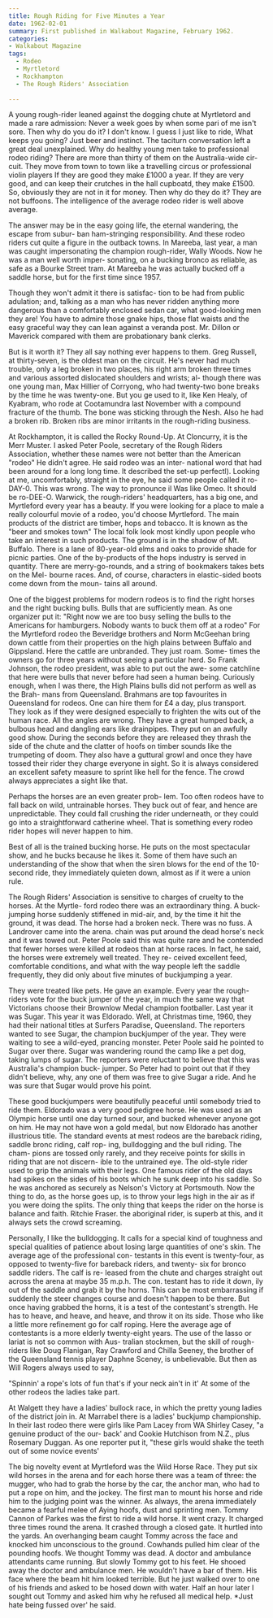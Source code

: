 ```yaml
---
title: Rough Riding for Five Minutes a Year
date: 1962-02-01
summary: First published in Walkabout Magazine, February 1962.
categories:
- Walkabout Magazine
tags:
  - Rodeo
  - Myrtletord
  - Rockhampton
  - The Rough Riders' Association 
  
---
```


A young rough-rider leaned against the dogging chute at Myrtletord and made a rare admission: Never a week goes by when some pari of me isn't sore. Then why do you do it? I don't know. I guess I just like to ride, What keeps you going? Just beer and instinct. The taciturn conversation left a great deal unexplained. Why do healthy young men take to professional rodeo riding? There are more than thirty of them on the Australia-wide cir- cuit. They move from town to town like a travelling circus or professional violin players If they are good they make £1000 a year. If they are very good, and can keep their crutches in the hall cupboatd, they make £1500. So, obviously they are not in it for money. Then why do they do it? They are not buffoons. The intelligence of the average rodeo rider is well above average.

The answer may be in the easy going life, the eternal wandering, the escape from subur- ban ham-stringing responsibility. And these rodeo riders cut quite a figure in the outback towns. In Mareeba, last year, a man was caught impersonating the champion rough-rider, Wally Woods. Now he was a man well worth imper- sonating, on a bucking bronco as reliable, as safe as a Bourke Street tram. At Mareeba he was actually bucked off a saddle horse, but for the first time since 1957.

Though they won't admit it there is satisfac- tion to be had from public adulation; and, talking as a man who has never ridden anything more dangerous than a comfortably enclosed sedan car, what good-looking men they are! You have to admire those gnake hips, those flat waists and the easy graceful way they can lean against a veranda post. Mr. Dillon or Maverick compared with them are probationary bank clerks.

But is it worth it? They all say nothing ever happens to them. Greg Russell, at thirty-seven, is the oldest man on the circuit. He's never had much trouble, only a leg broken in two places, his right arm broken three times and various assorted dislocated shoulders and wrists; al- though there was one young man, Max Hillier of Corryong, who had twenty-two bone breaks by the time he was twenty-one. But you ge used to it, like Ken Healy, of Kyabram, who rode at Cootamundra last November with a compound fracture of the thumb. The bone was sticking through the Nesh. Also he had a broken rib. Broken ribs are minor irritants in the rough-riding business.


At Rockhampton, it is called the Rocky Round-Up. At Cloncurry, it is the Merr Muster. I asked Peter Poole, secretary of the Rough Riders Association, whether these names were not better than the American "rodeo" He didn't agree. He said rodeo was an inter- national word that had been around for a long long time. It described the set-up perfectl). Looking at me, uncomfortably, straight in the eye, he said some people called it ro-DAY-0. This was wrong. The way to pronounce il Was like Omeo. It should be ro-DEE-O. Warwick, the rough-riders' headquarters, has a big one, and Myrtleford every year has a beauty. If you were looking for a place to male a really colourful movie of a rodeo, you'd choose Myrtleford. The main products of the district are timber, hops and tobacco. It is known as the "beer and smokes town" The local folk look most kindly upon people who take an interest in such products. The ground is in the shadow of Mt. Buffalo. There is a lane of 80-year-old elms and oaks to provide shade for picnic parties. One of the by-products of the hops industry is served in quantity. There are merry-go-rounds, and a string of bookmakers takes bets on the Mel- bourne races. And, of course, characters in elastic-sided boots come down from the moun- tains all around.

One of the biggest problems for modern rodeos is to find the right horses and the right bucking bulls. Bulls that are sufficiently mean. As one organizer put it: "Right now we are too busy selling the bulls to the Americans for hamburgers. Nobody wants to buck them off at a rodeo" For the Myrtleford rodeo the Beveridge brothers and Norm McGeehan bring down cattle from their properties on the high plains between Buffalo and Gippsland. Here the cattle are unbranded. They just roam. Some- times the owners go for three years without seeing a particular herd. So Frank Johnson, the rodeo president, was able to put out the awe- some catchline that here were bulls that never before had seen a human being. Curiously enough, when I was there, the High Plains bulls did not perform as well as the Brah- mans from Queensland. Brahmans are top favourites in Oueensland for rodeos. One can hire them for £4 a day, plus transport. They look as if they were designed especially to frighten the wits out of the human race. All the angles are wrong. They have a great humped back, a bulbous head and dangling ears like drainpipes. They put on an awfully good show. During the seconds before they are released they thrash the side of the chute and the clatter of hoofs on timber sounds like the trumpeting of doom. They also have a guttural growl and once they have tossed their rider they charge everyone in sight. So it is always considered an excellent safety measure to sprint like hell for the fence. The crowd always appreciates a sight like that.

Perhaps the horses are an even greater prob- lem. Too often rodeos have to fall back on wild, untrainable horses. They buck out of fear, and hence are unpredictable. They could fall crushing the rider underneath, or they could go into a straightforward catherine wheel. That is something every rodeo rider hopes will never happen to him.

Best of all is the trained bucking horse. He puts on the most spectacular show, and he bucks because he likes it. Some of them have such an understanding of the show that when the siren blows for the end of the 10-second ride, they immediately quieten down, almost as if it were a union rule.

The Rough Riders' Association is sensitive to charges of cruelty to the horses. At the Myrtle- ford rodeo there was an extraordinary thing. A buck-jumping horse suddenly stiffened in mid-air, and, by the time it hit the ground, it was dead. The horse had a broken neck. There was no fuss. A Landrover came into the arena. chain was put around the dead horse's neck and it was towed out. Peter Poole said this was quite rare and he contended that fewer horses were killed at rodeos than at horse races. In fact, he said, the horses were extremely well treated. They re- ceived excellent feed, comfortable conditions, and what with the way people left the saddle frequently, they did only about five minutes of buckjumping a year.

They were treated like pets. He gave an example. Every year the rough-riders vote for the buck jumper of the year, in much the same way that Victorians choose their Brownlow Medal champion footballer. Last year it was Sugar. This year it was Eldorado. Well, at Christmas time, 1960, they had their national titles at Surfers Paradise, Queensland. The reporters wanted to see Sugar, the champion buckjumper of the year. They were waiting to see a wild-eyed, prancing monster. Peter Poole said he pointed to Sugar over there. Sugar was wandering round the camp like a pet dog, taking lumps of sugar. The reporters were reluctant to believe that this was Australia's champion buck- jumper. So Peter had to point out that if they didn't believe, why, any one of them was free to give Sugar a ride. And he was sure that Sugar would prove his point.

These good buckjumpers were beautifully peaceful until somebody tried to ride them. Eldorado was a very good pedigree horse. He was used as an Olympic horse until one day turned sour, and bucked whenever anyone got on him. He may not have won a gold medal, but now Eldorado has another illustrious title. The standard events at mest rodeos are the bareback riding, saddle bronc riding, calf rop- ing, bulldogging and the bull riding. The cham- pions are tossed only rarely, and they receive points for skills in riding that are not discern- ible to the untrained eye. The old-style rider used to grip the animals with their legs. One famous rider of the old days had spikes on the sides of his boots which he sunk deep into his saddle. So he was anchored as securely as Nelson's Victory at Portsmouth. Now the thing to do, as the horse goes up, is to throw your legs high in the air as if you were doing the splits. The only thing that keeps the rider on the horse is balance and faith. Ritchie Fraser. the aboriginal rider, is superb at this, and it always sets the crowd screaming.

Personally, I like the bulldogging. It calls for a special kind of toughness and special qualities of patience about losing large quantities of one's skin. The average age of the professional con- testants in this event is twenty-four, as opposed to twenty-five for bareback riders, and twenty- six for bronco saddle riders. The calf is re- leased from the chute and charges straight out across the arena at maybe 35 m.p.h. The con. testant has to ride it down, ily out of the saddle and grab it by the horns. This can be most embarrassing if suddenly the steer changes course and doesn't happen to be there. But once having grabbed the horns, it is a test of the contestant's strength. He has to heave, and heave, and heave, and throw it on its side. Those who like a little more refinement go for calf roping. Here the average age of contestants is a more elderly twenty-eight years. The use of the lasso or lariat is not so common with Aus- tralian stockmen, but the skill of rough-riders like Doug Flanigan, Ray Crawford and Chilla Seeney, the brother of the Queensland tennis player Daphne Sceney, is unbelievable. But then as Will Rogers always used to say,

"Spinnin' a
rope's lots of fun
that's if your neck ain't
in it'
At some of the other rodeos the ladies take
part.

At Walgett they have a ladies' bullock race, in which the pretty young ladies of the district join in. At Marrabel there is a ladies' buckjump championship. In their last rodeo there were girls like Pam Lacey from WA Shirley Casey, "a genuine product of the our- back' and Cookie Hutchison from N.Z., plus Rosemary Duggan. As one reporter put it, "these girls would shake the teeth out of some novice events'

The big novelty event at Myrtleford was the Wild Horse Race. They put six wild horses in the arena and for each horse there was a team of three: the mugger, who had to grab the horse by the car, the anchor man, who had to put a rope on him, and the jockey. The first man to mount his horse and ride him to the judging point was the winner. As always, the arena immediately became a fearful melee of Aying hoofs, dust and sprinting men. Tommy Cannon of Parkes was the first to ride a wild horse. It went crazy. It charged three times round the arena. It crashed through a closed gate. It hurtled into the yards. An overhanging beam caught Tommy across the face and knocked him unconscious to the ground. Cowhands pulled him clear of the pounding hoofs. We thought Tommy was dead. A doctor and ambulance attendants came running. But slowly Tommy got to his feet. He shooed away the doctor and ambulance men. He wouldn't have a bar of them. His face where the beam hit him looked terrible. But he just walked over to one of his friends and asked to be hosed down with water. Half an hour later I sought out Tommy and asked him why he refused all medical help. *Just hate being fussed over' he said.





